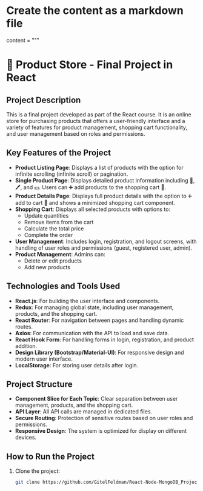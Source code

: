 # Create the content as a markdown file

content = """
# 🌟 **Product Store - Final Project in React**

## **Project Description**

This is a final project developed as part of the React course. It is an online store for purchasing products that offers a user-friendly interface and a variety of features for product management, shopping cart functionality, and user management based on roles and permissions.

## **Key Features of the Project**

- **Product Listing Page**: Displays a list of products with the option for infinite scrolling (infinite scroll) or pagination.
- **Single Product Page**: Displays detailed product information including 📸, 🖊️, and 💵. Users can ➕ add products to the shopping cart 🛒.
- **Product Details Page**: Displays full product details with the option to ➕ add to cart 🛒 and shows a minimized shopping cart component.
- **Shopping Cart**: Displays all selected products with options to:
  - Update quantities
  - Remove items from the cart
  - Calculate the total price
  - Complete the order
- **User Management**: Includes login, registration, and logout screens, with handling of user roles and permissions (guest, registered user, admin).
- **Product Management**: Admins can:
  - Delete or edit products
  - Add new products

## **Technologies and Tools Used**

- **React.js**: For building the user interface and components.
- **Redux**: For managing global state, including user management, products, and the shopping cart.
- **React Router**: For navigation between pages and handling dynamic routes.
- **Axios**: For communication with the API to load and save data.
- **React Hook Form**: For handling forms in login, registration, and product addition.
- **Design Library (Bootstrap/Material-UI)**: For responsive design and modern user interface.
- **LocalStorage**: For storing user details after login.

## **Project Structure**

- **Component Slice for Each Topic**: Clear separation between user management, products, and the shopping cart.
- **API Layer**: All API calls are managed in dedicated files.
- **Secure Routing**: Protection of sensitive routes based on user roles and permissions.
- **Responsive Design**: The system is optimized for display on different devices.

## **How to Run the Project**

1. Clone the project:  
   ```bash
   git clone https://github.com/GitelFeldman/React-Node-MongoDB_Project.git

